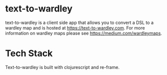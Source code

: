 # text-to-wardley

text-to-wardley is a client side app that allows you to convert a DSL to a wardley map and is hosted at https://text-to-wardley.com. For more information on wardley maps
please see https://medium.com/wardleymaps.

# Tech Stack

Text-to-wardley is built with clojurescript and re-frame.